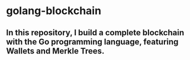 # golang-blockchain

In this repository, I build a complete blockchain with the Go programming language, featuring Wallets and Merkle Trees.
--
